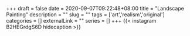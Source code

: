 +++
draft = false
date = 2020-09-07T09:22:48+08:00
title = "Landscape Painting"
description = ""
slug = ""
tags = ['art','realism','original']
categories = []
externalLink = ""
series = []
+++
{{< instagram B2HEGrdgS6D hidecaption >}}
